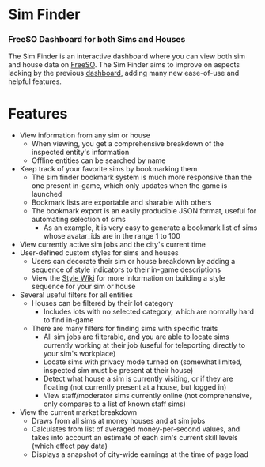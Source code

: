 # Sim Finder

### FreeSO Dashboard for both Sims and Houses
 
The Sim Finder is an interactive dashboard where you can view both sim and house data on [FreeSO](https://github.com/riperiperi/FreeSO). The Sim Finder aims to improve on aspects lacking by the previous [dashboard](https://dashboard.thecode.house/), adding many new ease-of-use and helpful features.

# Features
- View information from any sim or house
	- When viewing, you get a comprehensive breakdown of the inspected entity's information
	- Offline entities can be searched by name
- Keep track of your favorite sims by bookmarking them
	- The sim finder bookmark system is much more responsive than the one present in-game, which only updates when the game is launched
	- Bookmark lists are exportable and sharable with others
	- The bookmark export is an easily producible JSON format, useful for automating selection of sims
		- As an example, it is very easy to generate a bookmark list of sims whose avatar_ids are in the range 1 to 100
- View currently active sim jobs and the city's current time
- User-defined custom styles for sims and houses
	- Users can decorate their sim or house breakdown by adding a sequence of style indicators to their in-game 		descriptions
	- View the [Style Wiki](https://github.com/Sam-Chug/sim-finder/wiki/Custom-Sim-Panel-Styles) for more information on building a style sequence for your sim or house
- Several useful filters for all entities
	- Houses can be filtered by their lot category
		- Includes lots with no selected category, which are normally hard to find in-game
	- There are many filters for finding sims with specific traits
		- All sim jobs are filterable, and you are able to locate sims currently working at their job (useful for teleporting directly to your sim's workplace)
		- Locate sims with privacy mode turned on (somewhat limited, inspected sim must be present at their house)
		- Detect what house a sim is currently visiting, or if they are floating (not currently present at a house, but logged in)
		- View staff/moderator sims currently online (not comprehensive, only compares to a list of known staff sims)
- View the current market breakdown
	- Draws from all sims at money houses and at sim jobs
	- Calculates from list of averaged money-per-second values, and takes into account an estimate of each sim's current skill levels (which effect pay data)
	- Displays a snapshot of city-wide earnings at the time of page load